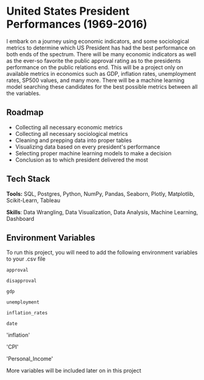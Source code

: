 
# United States President Performances (1969-2016)

I embark on a journey using economic indicators, and some sociological metrics to determine which US President has had the best performance on both ends of the spectrum. There will be many economic indicators as well as the ever-so favorite the public approval rating as to the presidents performance on the public relations end. This will be a project only on available metrics in economics such as GDP, inflation rates, unemployment rates, SP500 values, and many more. There will be a machine learning model searching these candidates for the best possible metrics between all the variables. 

## Roadmap

- Collecting all necessary economic metrics
- Collecting all necessary sociological metrics
- Cleaning and prepping data into proper tables
- Visualizing data based on every president's performance
- Selecting proper machine learning models to make a decision
- Conclusion as to which president delivered the most 

## Tech Stack

**Tools:** SQL, Postgres, Python, NumPy, Pandas, Seaborn, Plotly, Matplotlib, Scikit-Learn, Tableau

**Skills**: Data Wrangling, Data Visualization, Data Analysis, Machine Learning, Dashboard


## Environment Variables

To run this project, you will need to add the following environment variables to your .csv file

`approval`

`disapproval`

`gdp`

`unemployment`

`inflation_rates`

`date`

'inflation'

'CPI'

'Personal_Income'

More variables will be included later on in this project



